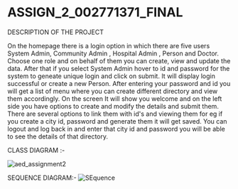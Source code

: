 # ASSIGN_2_002771371_FINAL
DESCRIPTION OF THE PROJECT


On the homepage there is a login option  in which there are five users System Admin, Community Admin , Hospital Admin , Person and Doctor. 
Choose one role and on behalf of them  you can create, view and update the data. 
After that if you select System Admin hover to id and password for the system to geneate unique login and click on submit. 
It will display login successful or create a new Person.
After entering your password and id you will get a list of menu where you can create different directory and view them accordingly.
On the screen It will show you welcome and on the left side you have options to create and modify the details and submit them.
There are several options to link them with id's and viewing them for eg if you create a city id, password and generate them it will get saved. 
You can logout and log back in and enter that city id and password you will be able to see the details of that directory.

CLASS DIAGRAM :-

![aed_assignment2](https://user-images.githubusercontent.com/113407994/198925430-99b8b466-d122-4453-bd9c-7a01ab5235ec.jpg)

SEQUENCE DIAGRAM:-
![SEquence](https://user-images.githubusercontent.com/113407994/198925692-86ae4527-e6be-4817-bf0a-564a9d54357d.jpeg)
